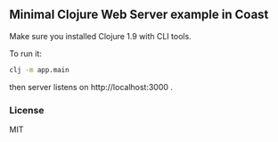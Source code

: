 
Minimal Clojure Web Server example in Coast
----

Make sure you installed Clojure 1.9 with CLI tools.

To run it:

```bash
clj -m app.main
```

then server listens on http://localhost:3000 .

### License

MIT
